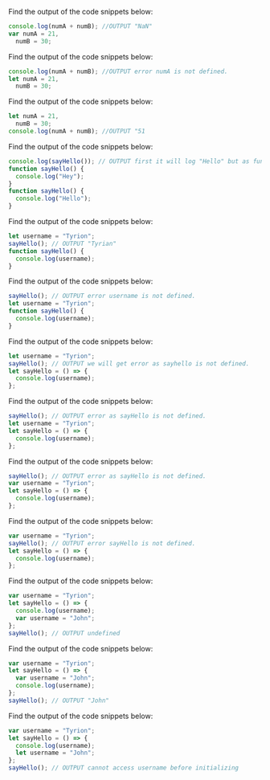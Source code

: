 Find the output of the code snippets below:

```js
console.log(numA + numB); //OUTPUT "NaN"
var numA = 21,
  numB = 30;
```

Find the output of the code snippets below:

```js
console.log(numA + numB); //OUTPUT error numA is not defined.
let numA = 21,
  numB = 30;
```

Find the output of the code snippets below:

```js
let numA = 21,
  numB = 30;
console.log(numA + numB); //OUTPUT "51
```

Find the output of the code snippets below:

```js
console.log(sayHello()); // OUTPUT first it will log "Hello" but as function didnt have any return statement it will log "undefined".
function sayHello() {
  console.log("Hey");
}
function sayHello() {
  console.log("Hello");
}
```

Find the output of the code snippets below:

```js
let username = "Tyrion";
sayHello(); // OUTPUT "Tyrian"
function sayHello() {
  console.log(username);
}
```

Find the output of the code snippets below:

```js
sayHello(); // OUTPUT error username is not defined.
let username = "Tyrion";
function sayHello() {
  console.log(username);
}
```

Find the output of the code snippets below:

```js
let username = "Tyrion";
sayHello(); // OUTPUT we will get error as sayhello is not defined.
let sayHello = () => {
  console.log(username);
};
```

Find the output of the code snippets below:

```js
sayHello(); // OUTPUT error as sayHello is not defined.
let username = "Tyrion";
let sayHello = () => {
  console.log(username);
};
```

Find the output of the code snippets below:

```js
sayHello(); // OUTPUT error as sayHello is not defined.
var username = "Tyrion";
let sayHello = () => {
  console.log(username);
};
```

Find the output of the code snippets below:

```js
var username = "Tyrion";
sayHello(); // OUTPUT error sayHello is not defined.
let sayHello = () => {
  console.log(username);
};
```

Find the output of the code snippets below:

```js
var username = "Tyrion";
let sayHello = () => {
  console.log(username);
  var username = "John";
};
sayHello(); // OUTPUT undefined
```

Find the output of the code snippets below:

```js
var username = "Tyrion";
let sayHello = () => {
  var username = "John";
  console.log(username);
};
sayHello(); // OUTPUT "John"
```

Find the output of the code snippets below:

```js
var username = "Tyrion";
let sayHello = () => {
  console.log(username);
  let username = "John";
};
sayHello(); // OUTPUT cannot access username before initializing
```
